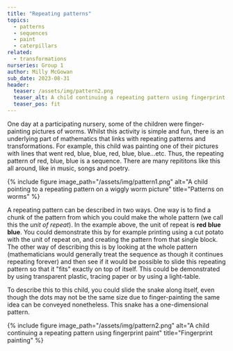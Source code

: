 ```yaml
---
title: "Repeating patterns"
topics:
  - patterns
  - sequences
  - paint
  - caterpillars
related: 
  - transformations
nurseries: Group 1
author: Milly McGowan
sub_date: 2023-08-31
header:
  teaser: /assets/img/pattern2.png
  teaser_alt: A child continuing a repeating pattern using fingerprint paint
  teaser_pos: fit
---
```


One day at a participating nursery, some of the children were finger-painting pictures of worms. Whilst this activity is simple and fun, there is an underlying part of mathematics that links with repeating patterns and transformations. For example, this child was painting one of their pictures with lines that went red, blue, blue, red, blue, blue...etc. Thus, the repeating pattern of red, blue, blue is a sequence. There are many repititons like this all around, like in music, songs and poetry.

{% include figure image_path="/assets/img/pattern1.png" alt="A child pointing to a repeating pattern on a wiggly worm picture" title="Patterns on worms" %}

A repeating pattern can be described in two ways. One way is to find a chunk of the pattern from which you could make the whole pattern (we call this the *unit of repeat*). In the example above, the unit of repeat is **red blue blue**. You could demonstrate this by for example printing using a cut potato with the unit of repeat on, and creating the pattern from that single block. The other way of describing this is by looking at the whole pattern (mathematicians would generally treat the sequence as though it continues repeating forever) and then see if it would be possible to slide this repeating pattern so that it "fits" exactly on top of itself. This could be demonstrated by using transparent plastic, tracing paper or by using a light-table.

To describe this to this child, you could slide the snake along itself, even though the dots may not be the same size due to finger-painting the same idea can be conveyed nonetheless. This snake has a one-dimensional pattern.

{% include figure image_path="/assets/img/pattern2.png" alt="A child continuing a repeating pattern using fingerprint paint" title="Fingerprint painting" %}







